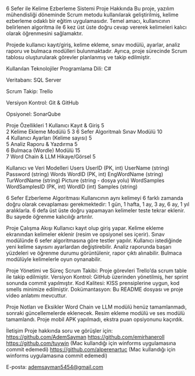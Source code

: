 6 Sefer ile Kelime Ezberleme Sistemi
Proje Hakkında
Bu proje, yazılım mühendisliği döneminde Scrum metodu kullanılarak geliştirilmiş, kelime ezberleme odaklı bir eğitim uygulamasıdır. Temel amacı, kullanıcının belirlenen algoritma ile 6 kez üst üste doğru cevap vererek kelimeleri kalıcı olarak öğrenmesini sağlamaktır.

Projede kullanıcı kayıt/giriş, kelime ekleme, sınav modülü, ayarlar, analiz raporu ve bulmaca modülleri bulunmaktadır. Ayrıca, proje sürecinde Scrum tablosu oluşturularak görevler planlanmış ve takip edilmiştir.


Kullanılan Teknolojiler
Programlama Dili: C# 

Veritabanı: SQL Server 

Scrum Takip: Trello

Versiyon Kontrol: Git & GitHub

Opsiyonel: SonarQube 

Proje Özellikleri
1	Kullanıcı Kayıt & Giriş	5	
2	Kelime Ekleme Modülü	5
3	6 Sefer Algoritmalı Sınav Modülü	10	
4	Kullanıcı Ayarları (Kelime sayısı)	5	
5	Analiz Raporu & Yazdırma	5	
6	Bulmaca (Wordle) Modülü	15	
7	Word Chain & LLM Hikaye/Görsel	5

Kullanıcı ve Veri Modelleri
Users
UserID (PK, int)
UserName (string)
Password (string)
Words
WordID (PK, int)
EngWordName (string)
TurWordName (string)
Picture (string - dosya yolu)
WordSamples
WordSamplesID (PK, int)
WordID (int)
Samples (string)

6 Sefer Ezberleme Algoritması
Kullanıcının aynı kelimeyi 6 farklı zamanda doğru olarak cevaplaması gerekmektedir:
1 gün, 1 hafta, 1 ay, 3 ay, 6 ay, 1 yıl aralıklarla.
6 defa üst üste doğru yapamayan kelimeler teste tekrar eklenir. Bu sayede öğrenme kalıcılığı artırılır.

Proje Çalışma Akışı
Kullanıcı kayıt olup giriş yapar.
Kelime ekleme ekranından kelimeler eklenir (resim ve opsiyonel ses içerir).
Sınav modülünde 6 sefer algoritmasına göre testler yapılır.
Kullanıcı istediğinde yeni kelime sayısını ayarlardan değiştirebilir.
Analiz raporunda başarı yüzdeleri ve öğrenme durumu görüntülenir, rapor çıktı alınabilir.
Bulmaca modülüyle kelimelerle oyun oynanabilir.

Proje Yönetimi ve Süreç
Scrum Takibi: Proje görevleri Trello’da scrum table ile takip edilmiştir.
Versiyon Kontrol: GitHub üzerinden yönetilmiş, her sprint sonunda commit yapılmıştır.
Kod Kalitesi: KISS prensiplerine uygun, kod smells minimize edilmiştir.
Dokümantasyon: Bu README dosyası ve proje video anlatımı mevcuttur.


Proje Notları ve Eksikler
Word Chain ve LLM modülü henüz tamamlanmadı, sonraki güncellemelerde eklenecek.
Resim ekleme modülü ve ses modülü tamamlandı.
Proje mobil APK yapılmadı, ekstra puan opsiyonunu kaçırdık.

İletişim
Proje hakkında soru ve görüşler için:
https://github.com/AdemSayman
https://github.com/emirhaneroll
https://github.com/tuywin (Mac kullandığı için winforms uygulamasına commit edemedi)
https://github.com/alperenartuc (Mac kullandığı için winforms uygulamasına commit edemedi)

E-posta: ademsayman5454@gmail.com
